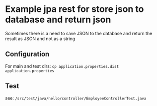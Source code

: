 # Example jpa rest for store json to database and return json 

Sometimes there is a need to save JSON to the database and return the result as JSON and not as a string

## Configuration

For main and test dirs:
`cp application.properties.dist application.properties`

## Test

see: `/src/test/java/hello/controller/EmployeeControllerTest.java`

